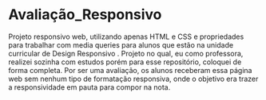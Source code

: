 # Avaliação_Responsivo
Projeto responsivo web, utilizando apenas HTML e CSS e propriedades para trabalhar com media queries para alunos que estão na unidade curricular de Design Responsivo . Projeto no qual, eu como professora, realizei sozinha com estudos porém para esse repositório, coloquei de forma completa. Por ser uma avaliação, os alunos receberam essa página web sem nenhum tipo de formatação responsiva, onde o objetivo era trazer a responsividade em pauta para compor na nota.
